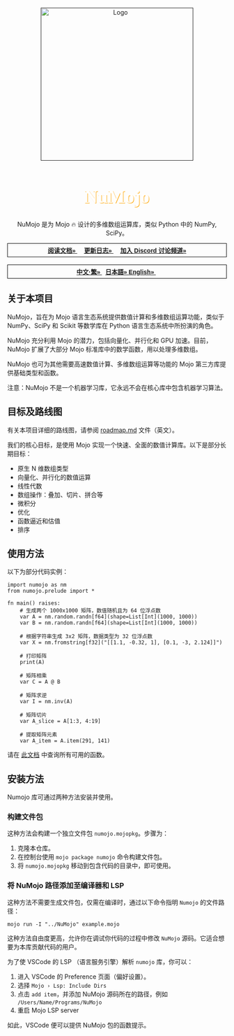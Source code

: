 <a name="readme-top"></a>
<!-- add these later -->
<!-- [![MIT License][license-shield]][] -->

<div align="center">
  <a href="">
    <img src="../assets/numojo_logo.png" alt="Logo" width="350" height="350">
  </a>

  <h1 align="center" style="font-size: 3em; color: white; font-family: 'Avenir'; text-shadow: 1px 1px orange;">NuMojo</h1>

  <p align="center">
    NuMojo 是为 Mojo 🔥 设计的多维数组运算库，类似 Python 中的 NumPy, SciPy。
    <br />
    <div style="font-family: 'Arial'; border: 1px solid black; padding: 5px;">
        <a href="https://github.com/Mojo-Numerics-and-Algorithms-group/NuMojo-Examples-and-Benchmarks/blob/main/docs/README.md"><strong>阅读文档» </strong></a> &nbsp; &nbsp; 
        <a href="./changelog.md"><strong>更新日志» </strong></a> &nbsp; &nbsp;
        <a href="https://discord.gg/NcnSH5n26F" ><strong>加入 Discord 讨论频道» </strong></a>
    </div>
    <br />
    <div style="font-family: 'Arial'; border: 1px solid black; padding: 5px;">
        <a href="./readme_zht.md"><strong>中文·繁» </strong></a> &nbsp;
        <a href="./readme_jp.md"><strong>日本語» </strong></a>
        <a href="../readme.md"><strong>English» </strong></a> &nbsp;
    </div>
  </p>
</div>

## 关于本项目

NuMojo，旨在为 Mojo 语言生态系统提供数值计算和多维数组运算功能，类似于 NumPy、SciPy 和 Scikit 等数学库在 Python 语言生态系统中所扮演的角色。

NuMojo 充分利用 Mojo 的潜力，包括向量化、并行化和 GPU 加速。目前，NuMojo 扩展了大部分 Mojo 标准库中的数学函数，用以处理多维数组。

NuMojo 也可为其他需要高速数值计算、多维数组运算等功能的 Mojo 第三方库提供基础类型和函数。

注意：NuMojo 不是一个机器学习库，它永远不会在核心库中包含机器学习算法。

## 目标及路线图

有关本项目详细的路线图，请参阅 [roadmap.md](../roadmap.md) 文件（英文）。

我们的核心目标，是使用 Mojo 实现一个快速、全面的数值计算库。以下是部分长期目标：

- 原生 N 维数组类型
- 向量化、并行化的数值运算
- 线性代数
- 数组操作：叠加、切片、拼合等
- 微积分
- 优化
- 函数逼近和估值
- 排序

## 使用方法

以下为部分代码实例：

```mojo
import numojo as nm
from numojo.prelude import *

fn main() raises:
    # 生成两个 1000x1000 矩阵，数值随机且为 64 位浮点数
    var A = nm.random.randn[f64](shape=List[Int](1000, 1000))
    var B = nm.random.randn[f64](shape=List[Int](1000, 1000))

    # 根据字符串生成 3x2 矩阵，数据类型为 32 位浮点数
    var X = nm.fromstring[f32]("[[1.1, -0.32, 1], [0.1, -3, 2.124]]")

    # 打印矩阵
    print(A)

    # 矩阵相乘
    var C = A @ B

    # 矩阵求逆
    var I = nm.inv(A)

    # 矩阵切片
    var A_slice = A[1:3, 4:19]

    # 提取矩阵元素
    var A_item = A.item(291, 141)
```

请在 [此文档](../features.md) 中查询所有可用的函数。

## 安装方法

Numojo 库可通过两种方法安装并使用。

### 构建文件包

这种方法会构建一个独立文件包 `numojo.mojopkg`。步骤为：

1. 克隆本仓库。
1. 在控制台使用 `mojo package numojo` 命令构建文件包。
1. 将 `numojo.mojopkg` 移动到包含代码的目录中，即可使用。

### 将 NuMojo 路径添加至编译器和 LSP

这种方法不需要生成文件包，仅需在编译时，通过以下命令指明 `Numojo` 的文件路径：

```console
mojo run -I "../NuMojo" example.mojo
```

这种方法自由度更高，允许你在调试你代码的过程中修改 `NuMojo` 源码。它适合想要为本库贡献代码的用户。

为了使 VSCode 的 LSP （语言服务引擎）解析 `numojo` 库，你可以：

1. 进入 VSCode 的 Preference 页面（偏好设置）。
1. 选择 `Mojo › Lsp: Include Dirs`
1. 点击 `add item`，并添加 NuMojo 源码所在的路径，例如 `/Users/Name/Programs/NuMojo`
1. 重启 Mojo LSP server

如此，VSCode 便可以提供 NuMojo 包的函数提示。
